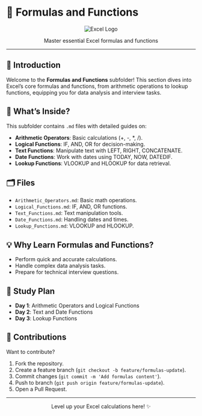 # 🔢 Formulas and Functions

<div align="center">
  <img src="https://img.shields.io/badge/Excel-217346?style=for-the-badge&logo=microsoft-excel&logoColor=white" alt="Excel Logo" />
</div>
<p align="center">Master essential Excel formulas and functions</p>

---

## 📖 Introduction

Welcome to the **Formulas and Functions** subfolder! This section dives into Excel’s core formulas and functions, from arithmetic operations to lookup functions, equipping you for data analysis and interview tasks.

## 🌟 What’s Inside?

This subfolder contains `.md` files with detailed guides on:
- **Arithmetic Operators**: Basic calculations (+, -, *, /).
- **Logical Functions**: IF, AND, OR for decision-making.
- **Text Functions**: Manipulate text with LEFT, RIGHT, CONCATENATE.
- **Date Functions**: Work with dates using TODAY, NOW, DATEDIF.
- **Lookup Functions**: VLOOKUP and HLOOKUP for data retrieval.

## 🗂️ Files
- `Arithmetic_Operators.md`: Basic math operations.
- `Logical_Functions.md`: IF, AND, OR functions.
- `Text_Functions.md`: Text manipulation tools.
- `Date_Functions.md`: Handling dates and times.
- `Lookup_Functions.md`: VLOOKUP and HLOOKUP.

## 💡 Why Learn Formulas and Functions?
- Perform quick and accurate calculations.
- Handle complex data analysis tasks.
- Prepare for technical interview questions.

## 📆 Study Plan
- **Day 1**: Arithmetic Operators and Logical Functions
- **Day 2**: Text and Date Functions
- **Day 3**: Lookup Functions

## 🤝 Contributions
Want to contribute?  
1. Fork the repository.
2. Create a feature branch (`git checkout -b feature/formulas-update`).
3. Commit changes (`git commit -m 'Add formulas content'`).
4. Push to branch (`git push origin feature/formulas-update`).
5. Open a Pull Request.

---

<div align="center">
  <p>Level up your Excel calculations here! ✨</p>
</div>